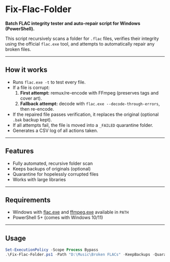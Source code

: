# Fix-Flac-Folder

**Batch FLAC integrity tester and auto-repair script for Windows (PowerShell).**

This script recursively scans a folder for `.flac` files, verifies their integrity using the official `flac.exe` tool, and attempts to automatically repair any broken files.

---

## How it works

- Runs `flac.exe -t` to test every file.  
- If a file is corrupt:
  1. **First attempt:** remux/re-encode with FFmpeg (preserves tags and cover art).  
  2. **Fallback attempt:** decode with `flac.exe --decode-through-errors`, then re-encode.  
- If the repaired file passes verification, it replaces the original (optional `.bak` backup kept).  
- If all attempts fail, the file is moved into a `_FAILED` quarantine folder.  
- Generates a CSV log of all actions taken.  

---

## Features

- Fully automated, recursive folder scan  
- Keeps backups of originals (optional)  
- Quarantine for hopelessly corrupted files  
- Works with large libraries  

---

## Requirements

- Windows with [flac.exe](https://xiph.org/flac/) and [ffmpeg.exe](https://ffmpeg.org/) available in `PATH`  
- PowerShell 5+ (comes with Windows 10/11)  

---

## Usage

```powershell
Set-ExecutionPolicy -Scope Process Bypass
.\Fix-Flac-Folder.ps1 -Path "D:\Music\Broken FLACs" -KeepBackups -QuarantineFailed

